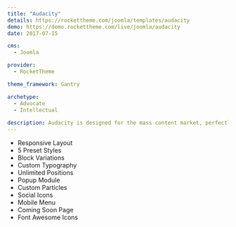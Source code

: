 ```yaml
---
title: "Audacity"
details: https://rockettheme.com/joomla/templates/audacity
demo: https://demo.rockettheme.com/live/joomla/audacity
date: 2017-07-15

cms: 
  - Joomla

provider: 
  - RocketTheme

theme_framework: Gantry

archetype:
  - Advocate
  - Intellectual
  
description: Audacity is designed for the mass content market, perfectly suited for news, magazine or other similar sites that require the delivery of large volumes of text-centric content, whilst maintaining an elegant, contemporary and usable visual experience.
---
```


* Responsive Layout
* 5 Preset Styles
* Block Variations
* Custom Typography
* Unlimited Positions
* Popup Module
* Custom Particles
* Social Icons
* Mobile Menu
* Coming Soon Page
* Font Awesome Icons	